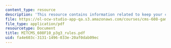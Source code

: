 ```yaml
---
content_type: resource
description: 'This resource contains information related to keep your cool: rules.'
file: https://ol-ocw-studio-app-qa.s3.amazonaws.com/courses/cms-608-game-design-fall-2010/fa4e603c31311496033e20af0dab09ec_MITCMS_608F10_p3g3_rules.pdf
file_type: application/pdf
resourcetype: Document
title: MITCMS_608F10_p3g3_rules.pdf
uid: fa4e603c-3131-1496-033e-20af0dab09ec
---
```

